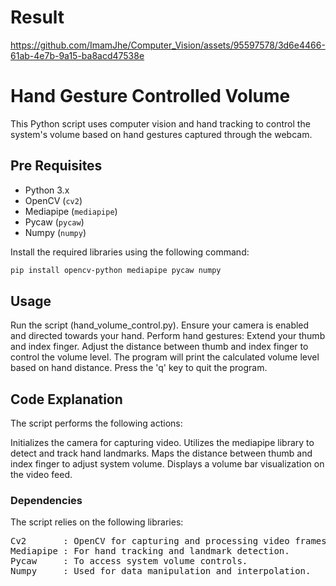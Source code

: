 # Result
https://github.com/ImamJhe/Computer_Vision/assets/95597578/3d6e4466-61ab-4e7b-9a15-ba8acd47538e

# Hand Gesture Controlled Volume

This Python script uses computer vision and hand tracking to control the system's volume based on hand gestures captured through the webcam.

## Pre Requisites

- Python 3.x
- OpenCV (`cv2`)
- Mediapipe (`mediapipe`)
- Pycaw (`pycaw`)
- Numpy (`numpy`)

Install the required libraries using the following command:
```bash
pip install opencv-python mediapipe pycaw numpy
```

## Usage

Run the script (hand_volume_control.py).
Ensure your camera is enabled and directed towards your hand.
Perform hand gestures:
Extend your thumb and index finger.
Adjust the distance between thumb and index finger to control the volume level.
The program will print the calculated volume level based on hand distance.
Press the 'q' key to quit the program.

## Code Explanation
The script performs the following actions:

Initializes the camera for capturing video.
Utilizes the mediapipe library to detect and track hand landmarks.
Maps the distance between thumb and index finger to adjust system volume.
Displays a volume bar visualization on the video feed.

### Dependencies
The script relies on the following libraries:
<pre>
Cv2       : OpenCV for capturing and processing video frames.
Mediapipe : For hand tracking and landmark detection.
Pycaw     : To access system volume controls.
Numpy     : Used for data manipulation and interpolation.
</pre>
